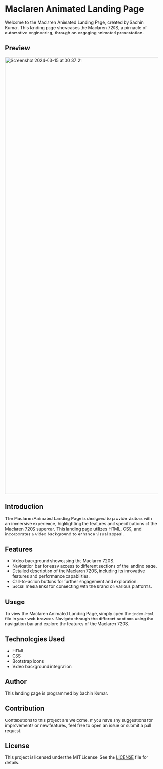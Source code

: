 # Maclaren Animated Landing Page

Welcome to the Maclaren Animated Landing Page, created by Sachin Kumar. This landing page showcases the Maclaren 720S, a pinnacle of automotive engineering, through an engaging animated presentation.


## Preview

<img width="1440" alt="Screenshot 2024-03-15 at 00 37 21" src="https://github.com/sachin7070/McLaren-Landing-Page/assets/94534696/aa36f362-5132-4a1a-bbe9-27c9da28218a">



## Introduction

The Maclaren Animated Landing Page is designed to provide visitors with an immersive experience, highlighting the features and specifications of the Maclaren 720S supercar. This landing page utilizes HTML, CSS, and incorporates a video background to enhance visual appeal.

## Features

- Video background showcasing the Maclaren 720S.
- Navigation bar for easy access to different sections of the landing page.
- Detailed description of the Maclaren 720S, including its innovative features and performance capabilities.
- Call-to-action buttons for further engagement and exploration.
- Social media links for connecting with the brand on various platforms.

## Usage

To view the Maclaren Animated Landing Page, simply open the `index.html` file in your web browser. Navigate through the different sections using the navigation bar and explore the features of the Maclaren 720S.

## Technologies Used

- HTML
- CSS
- Bootstrap Icons
- Video background integration

## Author

This landing page is programmed by Sachin Kumar.

## Contribution

Contributions to this project are welcome. If you have any suggestions for improvements or new features, feel free to open an issue or submit a pull request.

## License

This project is licensed under the MIT License. See the [LICENSE](LICENSE) file for details.

